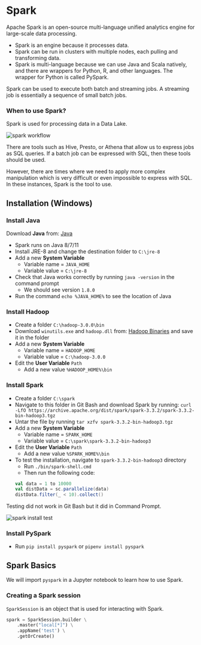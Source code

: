 # Spark

Apache Spark is an open-source multi-language unified analytics engine for large-scale data processing.
- Spark is an engine because it processes data.
- Spark can be run in clusters with multiple nodes, each pulling and transforming data.
- Spark is multi-language because we can use Java and Scala natively, and there are wrappers for Python, R, and other languages. The wrapper for Python is called PySpark.

Spark can be used to execute both batch and streaming jobs. A streaming job is essentially a sequence of small batch jobs.

### When to use Spark?

Spark is used for processing data in a Data Lake.

![spark workflow](res/spark-workflow.png)

There are tools such as Hive, Presto, or Athena that allow us to express jobs as SQL queries. If a batch job can be expressed with SQL, then these tools should be used.

However, there are times where we need to apply more complex manipulation which is very difficult or even impossible to express with SQL. In these instances, Spark is the tool to use.

## Installation (Windows)

### Install Java

Download **Java** from: [Java](https://www.java.com/en/)
- Spark runs on Java 8/7/11
- Install JRE-8 and change the destination folder to `C:\jre-8`
- Add a new **System Variable**
    - Variable name = `JAVA_HOME`
    - Variable value = `C:\jre-8`
- Check that Java works correctly by running `java -version` in the command prompt
    - We should see version `1.8.0`
- Run the command `echo %JAVA_HOME%` to see the location of Java

### Install Hadoop

- Create a folder `C:\hadoop-3.0.0\bin`
- Download `winutils.exe` and `hadoop.dll` from: [Hadoop Binaries](https://github.com/steveloughran/winutils/blob/master/hadoop-3.0.0/bin/) and save it in the folder
- Add a new **System Variable**
    - Variable name = `HADOOP_HOME`
    - Variable value = `C:\hadoop-3.0.0`
- Edit the **User Variable** `Path`
    - Add a new value `%HADOOP_HOME%\bin`

### Install Spark

- Create a folder `C:\spark`
- Navigate to this folder in Git Bash and download Spark by running: `curl -LfO https://archive.apache.org/dist/spark/spark-3.3.2/spark-3.3.2-bin-hadoop3.tgz`
- Untar the file by running `tar xzfv spark-3.3.2-bin-hadoop3.tgz`
- Add a new **System Variable**
    - Variable name = `SPARK_HOME`
    - Variable value = `C:\spark\spark-3.3.2-bin-hadoop3`
- Edit the **User Variable** `Path`
    - Add a new value `%SPARK_HOME%\bin`
- To test the installation, navigate to `spark-3.3.2-bin-hadoop3` directory
    - Run `./bin/spark-shell.cmd`
    - Then run the following code:
    ```scala
    val data = 1 to 10000
    val distData = sc.parallelize(data)
    distData.filter(_ < 10).collect()
    ```

Testing did not work in Git Bash but it did in Command Prompt.

![spark install test](res/spark-install-test.png)

### Install PySpark

- Run `pip install pyspark` or `pipenv install pyspark`

## Spark Basics

We will import `pyspark` in a Jupyter notebook to learn how to use Spark.

### Creating a Spark session

`SparkSession` is an object that is used for interacting with Spark.

```python
spark = SparkSession.builder \
    .master("local[*]") \
    .appName('test') \
    .getOrCreate()
